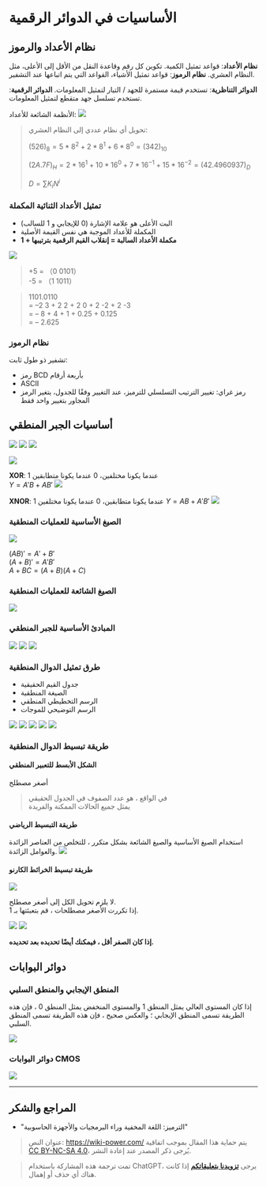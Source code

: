 # الأساسيات في الدوائر الرقمية

## نظام الأعداد والرموز

**نظام الأعداد**: قواعد تمثيل الكمية. تكوين كل رقم وقاعدة النقل من الأقل إلى الأعلى، مثل النظام العشري.
**نظام الرموز**: قواعد تمثيل الأشياء، القواعد التي يتم اتباعها عند التشفير.

**الدوائر التناظرية**: تستخدم قيمة مستمرة للجهد / التيار لتمثيل المعلومات.
**الدوائر الرقمية**: تستخدم تسلسل جهد متقطع لتمثيل المعلومات.

الأنظمة الشائعة للأعداد:
![](https://media.wiki-power.com/img/2020-03-03-19-42-56.png)

> تحويل أي نظام عددي إلى النظام العشري:
>
> $(526)_8=5*8^2+2*8^1+6*8^0=(342)_{10}$
>
> $(2A.7F)_H=2*16^1+10*16^0+7*16^{-1}+15*16^{-2}=(42.4960937)_D$
>
> $D=\sum K_iN^i$

### تمثيل الأعداد الثنائية المكملة

- البت الأعلى هو علامة الإشارة (0 للإيجابي و 1 للسالب)
- المكملة للأعداد الموجبة هي نفس القيمة الأصلية
- **مكملة الأعداد السالبة = إنقلاب القيم الرقمية بترتيبها + 1**

![](https://media.wiki-power.com/img/2020-03-05-11-51-43.png)

> +5 = （0 0101）  
> -5 = （1 1011）

> 1101.0110  
> = –2 3 + 2 2 + 2 0 + 2 -2 + 2 -3  
> = – 8 + 4 + 1 + 0.25 + 0.125  
> = – 2.625

### نظام الرموز

تشفير ذو طول ثابت:

- رمز BCD بأربعة أرقام
- ASCII
- رمز غراي: تغيير الترتيب التسلسلي للترميز، عند التغيير وفقًا للجدول، يتغير الرمز المجاور بتغيير واحد فقط

## أساسيات الجبر المنطقي

![](https://media.wiki-power.com/img/2020-03-05-12-18-59.png)
![](https://media.wiki-power.com/img/2020-03-05-12-19-13.png)
![](https://media.wiki-power.com/img/2020-03-05-12-19-31.png)

![](https://media.wiki-power.com/img/2020-03-05-16-43-58.png)

**XOR**: 1 عندما يكونا مختلفين، 0 عندما يكونا متطابقين  
$Y=A'B+AB'$
![](https://media.wiki-power.com/img/2020-03-05-12-24-18.png)

**XNOR**: 1 عندما يكونا متطابقين، 0 عندما يكونا مختلفين
$Y=AB+A'B'$
![](https://media.wiki-power.com/img/2020-03-05-12-24-28.png)

### الصيغ الأساسية للعمليات المنطقية

![](https://media.wiki-power.com/img/2020-03-05-12-38-23.png)

$(A B) ' = A' + B'$  
$(A+ B)' = A'B'$  
$A + B C = (A +B)(A +C)$

### الصيغ الشائعة للعمليات المنطقية

![](https://media.wiki-power.com/img/2020-03-05-12-40-28.png)

### المبادئ الأساسية للجبر المنطقي

![](https://media.wiki-power.com/img/2020-03-05-12-46-01.png)
![](https://media.wiki-power.com/img/2020-03-05-12-46-22.png)
![](https://media.wiki-power.com/img/2020-03-05-12-46-49.png)

### طرق تمثيل الدوال المنطقية

- جدول القيم الحقيقية
- الصيغة المنطقية
- الرسم التخطيطي المنطقي
- الرسم التوضيحي للموجات

![](https://media.wiki-power.com/img/2020-03-05-13-46-50.png)
![](https://media.wiki-power.com/img/2020-03-05-13-47-09.png)
![](https://media.wiki-power.com/img/2020-03-05-13-47-21.png)
![](https://media.wiki-power.com/img/2020-03-05-13-47-34.png)
![](https://media.wiki-power.com/img/2020-03-05-13-47-52.png)

### طريقة تبسيط الدوال المنطقية

#### الشكل الأبسط للتعبير المنطقي

أصغر مصطلح

> في الواقع ، هو عدد الصفوف في الجدول الحقيقي  
> يمثل جميع الحالات الممكنة والفريدة

#### طريقة التبسيط الرياضي

استخدام الصيغ الأساسية والصيغ الشائعة بشكل متكرر ، للتخلص من العناصر الزائدة والعوامل الزائدة.
![](https://media.wiki-power.com/img/2020-03-05-15-07-16.png)

#### طريقة تبسيط الخرائط الكارنو

![](https://media.wiki-power.com/img/2020-03-05-15-44-43.png)

لا يلزم تحويل الكل إلى أصغر مصطلح.  
إذا تكررت الأصغر مصطلحات ، قم بتعبئتها بـ 1.

![](https://media.wiki-power.com/img/2020-03-05-15-52-44.png)
![](https://media.wiki-power.com/img/2020-03-05-15-52-57.png)

**إذا كان الصفر أقل ، فيمكنك أيضًا تحديده بعد تحديده.**

## دوائر البوابات

### المنطق الإيجابي والمنطق السلبي

إذا كان المستوى العالي يمثل المنطق 1 والمستوى المنخفض يمثل المنطق 0 ، فإن هذه الطريقة تسمى المنطق الإيجابي ؛ والعكس صحيح ، فإن هذه الطريقة تسمى المنطق السلبي.

![](https://media.wiki-power.com/img/20210606150111.png)

### دوائر البوابات CMOS

![](https://media.wiki-power.com/img/20210606153349.png)

---

## المراجع والشكر

- "الترميز: اللغة المخفية وراء البرمجيات والأجهزة الحاسوبية"

> عنوان النص: <https://wiki-power.com/>
> يتم حماية هذا المقال بموجب اتفاقية [CC BY-NC-SA 4.0](https://creativecommons.org/licenses/by/4.0/deed.zh)، يُرجى ذكر المصدر عند إعادة النشر.

> تمت ترجمة هذه المشاركة باستخدام ChatGPT، يرجى [**تزويدنا بتعليقاتكم**](https://github.com/linyuxuanlin/Wiki_MkDocs/issues/new) إذا كانت هناك أي حذف أو إهمال.
